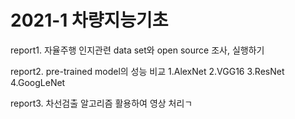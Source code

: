 # 2021-1 차량지능기초


report1. 자율주행 인지관련 data set와 open source 조사, 실행하기


report2. pre-trained model의 성능 비교
       1.AlexNet
       2.VGG16
       3.ResNet
       4.GoogLeNet


report3. 차선검출 알고리즘 활용하여 영상 처리ㄱ
